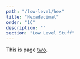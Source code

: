 ```yaml
---
path: "/low-level/hex"
title: "Hexadecimal"
order: "1C"
description: ""
section: "Low Level Stuff"
---
```


This is page [two](https://en.wikipedia.org/wiki/2).
